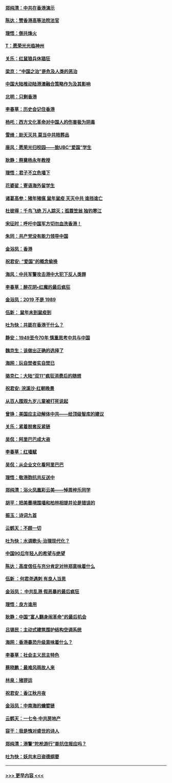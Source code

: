 #### [郑纯清：中共在香港演示](../pages/nsc993/n11670539.md?t=11211833) 
#### [陈达：赞香港高等法院法官](../pages/nsc993/n11669542.md?t=11211833) 
#### [理悟：倒共烽火](../pages/nsc993/n11668844.md?t=11211833) 
#### [T：愿荣光光临神州](../pages/nsc993/n11668421.md?t=11211833) 
#### [关乐：红鼠狼兵休猖狂](../pages/nsc993/n11668378.md?t=11211833) 
#### [梁京：“中国之治”是危及人类的恶治](../pages/nsc993/n11668328.md?t=11211833) 
#### [中国大陆推动陆港澳融合策略作为及其影响](../pages/nsc993/n11668157.md?t=11211833) 
#### [北明：只剩香港](../pages/nsc993/n11668002.md?t=11211833) 
#### [李春草：历史会记住香港](../pages/nsc993/n11667927.md?t=11211833) 
#### [杨吒：西方文化革命对中国人的伤害极为阴毒](../pages/nsc993/n11664521.md?t=11211833) 
#### [雪绮：助天灭共 莫当中共陪葬品](../pages/nsc993/n11662650.md?t=11211833) 
#### [唐风：愿荣光归校园——致UBC“爱国”学生](../pages/nsc993/n11662194.md?t=11211833) 
#### [耿静：祭奠杨永年教授](../pages/nsc993/n11662514.md?t=11211833) 
#### [理悟：君子不立危墙下](../pages/nsc993/n11662172.md?t=11211833) 
#### [花婆娑：寄语海外留学生](../pages/nsc993/n11662121.md?t=11211833) 
#### [诸葛高参：猪年猪瘟 鼠年鼠疫 天灭中共 谁挡谁亡](../pages/nsc993/n11661980.md?t=11211833) 
#### [杜彼得：千鸟飞绝 万人踪灭；孤蓑笠翁 独钓寒江](../pages/nsc993/n11661170.md?t=11211833) 
#### [宋征时：呼吁中国军方切勿血洗香港！](../pages/nsc993/n11415318.md?t=11211833) 
#### [朱同：共产党没有能力领导中国](../pages/nsc993/n11660421.md?t=11211833) 
#### [金浴凤：香港](../pages/nsc993/n11660419.md?t=11211833) 
#### [祝君安: “爱国”的概念偷换](../pages/nsc993/n11659706.md?t=11211833) 
#### [海风：中共军警攻击港中大犯下反人类罪](../pages/nsc993/n11659632.md?t=11211833) 
#### [李春草：醉花阴•红魔的最后疯狂](../pages/nsc993/n11659287.md?t=11211833) 
#### [金浴凤：2019 不是 1989](../pages/nsc993/n11657663.md?t=11211833) 
#### [伍新： 鼠年未到鼠疫到](../pages/nsc993/n11655098.md?t=11211833) 
#### [吐为快：共匪在香港干什么？](../pages/nsc993/n11654891.md?t=11211833) 
#### [静安：1949至今70年 慎重思考中共与中国](../pages/nsc993/n11651244.md?t=11211833) 
#### [魏京生：该做出正确的选择了](../pages/nsc993/n11653084.md?t=11211833) 
#### [海网：玩自焚者实自焚已](../pages/nsc993/n11652423.md?t=11211833) 
#### [骆克仁：大陆“双11”疯狂消费后的随想](../pages/nsc993/n11652305.md?t=11211833) 
#### [祝君安: 浣溪沙·红朝晚景](../pages/nsc993/n11652258.md?t=11211833) 
#### [从百人围观九岁儿童被打死说起](../pages/nsc993/n11651030.md?t=11211833) 
#### [曾铮：美国应主动解体中共——给顶级智库的建议](../pages/nsc993/n11649888.md?t=11211833) 
#### [关乐：紧着脱套反紧链](../pages/nsc993/n11649069.md?t=11211833) 
#### [吴侃：阿里巴巴成大盗](../pages/nsc993/n11645523.md?t=11211833) 
#### [李春草：红墙赋](../pages/nsc993/n11646389.md?t=11211833) 
#### [吴侃：从企业文化看阿里巴巴](../pages/nsc993/n11645476.md?t=11211833) 
#### [理悟：敬港胞抗共反送中](../pages/nsc993/n11645466.md?t=11211833) 
#### [郑纯清：浴火凤凰彩云美——悼周梓乐同学](../pages/nsc993/n11645155.md?t=11211833) 
#### [胡平：把美墨境围墙和柏林相提并论是错误的](../pages/nsc993/n11645134.md?t=11211833) 
#### [振玉：诗词九首](../pages/nsc993/n11644081.md?t=11211833) 
#### [云鹤天：不顾一切](../pages/nsc993/n11643508.md?t=11211833) 
#### [吐为快：水调歌头·治理现代化？](../pages/nsc993/n11643485.md?t=11211833) 
#### [中国90后年轻人的希望与绝望](../pages/nsc993/n11642317.md?t=11211833) 
#### [陈达：高度信任与充分肯定对林郑意味着什么](../pages/nsc993/n11641441.md?t=11211833) 
#### [伍新 ：何君尧遇刺 有良人当思](../pages/nsc993/n11641503.md?t=11211833) 
#### [金浴凤： 中共乱港  假恶暴的最后疯狂](../pages/nsc993/n11641495.md?t=11211833) 
#### [理悟：良方谁用](../pages/nsc993/n11641463.md?t=11211833) 
#### [耿静：中国“富人翻身闹革命”的最后机会](../pages/nsc993/n11640655.md?t=11211833) 
#### [吕锡民：主动式建筑围护结构空调系统](../pages/nsc993/n11640168.md?t=11211833) 
#### [海网：香港暴恐升级意味着什么？](../pages/nsc993/n11635904.md?t=11211833) 
#### [李春草：社会主义民主特色](../pages/nsc993/n11634657.md?t=11211833) 
#### [蔡晓鹏：最难风雨故人来](../pages/nsc993/n11633145.md?t=11211833) 
#### [林泉：猪猡运](../pages/nsc993/n11631469.md?t=11211833) 
#### [祝君安：香江秋月夜](../pages/nsc993/n11631440.md?t=11211833) 
#### [金浴凤：中南海的蟾嬖链](../pages/nsc993/n11631290.md?t=11211833) 
#### [云鹤天：一七令·中共房地产](../pages/nsc993/n11630084.md?t=11211833) 
#### [容干：我是愧对盛世的诗人](../pages/nsc993/n11630059.md?t=11211833) 
#### [郑纯清：港警“陀枪游行”能抗住报应吗？](../pages/nsc993/n11629999.md?t=11211833) 
#### [吐为快：妖共末日盗德纲要](../pages/nsc993/n11628610.md?t=11211833) 

----
#### [ >>> 更早内容 <<< ](../indexes/nsc993-earlier.md)
